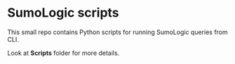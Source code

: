 # SumoLogic scripts

This small repo contains Python scripts for running SumoLogic queries from CLI.

Look at **Scripts** folder for more details.




